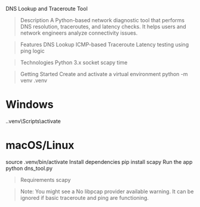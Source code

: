 DNS Lookup and Traceroute Tool

>Description
A Python-based network diagnostic tool that performs DNS resolution, traceroutes, and latency checks. It
helps users and network engineers analyze connectivity issues.

>Features
DNS Lookup
ICMP-based Traceroute
Latency testing using ping logic

>Technologies
Python 3.x
socket
scapy
time

>Getting Started
Create and activate a virtual environment
python -m venv .venv
# Windows
.\.venv\Scripts\activate
# macOS/Linux
source .venv/bin/activate
Install dependencies
pip install scapy
Run the app
python dns_tool.py

>Requirements
scapy

>Note: You might see a No libpcap provider available warning. It can be ignored if basic
traceroute and ping are functioning.
